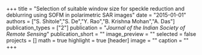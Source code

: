 +++
title = "Selection of suitable window size for speckle reduction and deblurring using SOFM in polarimetric SAR images"
date = "2015-01-01"
authors = ["S. Shitole","S. De","Y. Rao","B. Krishna Mohan","A. Das"]
publication_types = ["2"]
publication = "_Journal of the Indian Society of Remote Sensing_"
publication_short = ""
image_preview = ""
selected = false
projects = []
math = true
highlight = true
[header]
image = ""
caption = ""
+++

